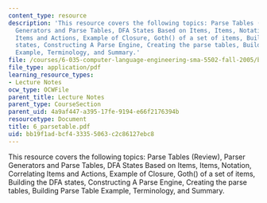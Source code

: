 ```yaml
---
content_type: resource
description: 'This resource covers the following topics: Parse Tables (Review), Parser
  Generators and Parse Tables, DFA States Based on Items, Items, Notation, Correlating
  Items and Actions, Example of Closure, Goth() of a set of items, Building the DFA
  states, Constructing A Parse Engine, Creating the parse tables, Building Parse Table
  Example, Terminology, and Summary.'
file: /courses/6-035-computer-language-engineering-sma-5502-fall-2005/bb19f1adbcf433355063c2c86127ebc8_6_parsetable.pdf
file_type: application/pdf
learning_resource_types:
- Lecture Notes
ocw_type: OCWFile
parent_title: Lecture Notes
parent_type: CourseSection
parent_uid: 4a9af447-a395-17fe-9194-e66f2176394b
resourcetype: Document
title: 6_parsetable.pdf
uid: bb19f1ad-bcf4-3335-5063-c2c86127ebc8
---
```

This resource covers the following topics: Parse Tables (Review), Parser Generators and Parse Tables, DFA States Based on Items, Items, Notation, Correlating Items and Actions, Example of Closure, Goth() of a set of items, Building the DFA states, Constructing A Parse Engine, Creating the parse tables, Building Parse Table Example, Terminology, and Summary.

